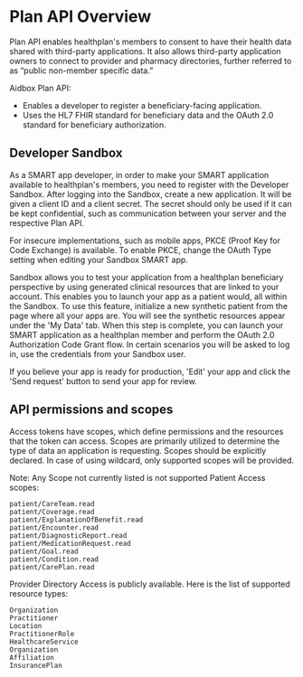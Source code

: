 # Plan API Overview

Plan API enables healthplan's members to consent to have their health data shared with third-party applications. It also allows third-party application owners to connect to provider and pharmacy directories, further referred to as “public non-member specific data.”

Aidbox Plan API:

* Enables a developer to register a beneficiary-facing application.
* Uses the HL7 FHIR standard for beneficiary data and the OAuth 2.0 standard for beneficiary authorization.

## Developer Sandbox

As a SMART app developer, in order to make your SMART application available to healthplan's members, you need to register with the Developer Sandbox. After logging into the Sandbox, create a new application. It will be given a client ID and a client secret. The secret should only be used if it can be kept confidential, such as communication between your server and the respective Plan API.

For insecure implementations, such as mobile apps, PKCE (Proof Key for Code Exchange) is available. To enable PKCE, change the OAuth Type setting when editing your Sandbox SMART app.

Sandbox allows you to test your application from a healthplan beneficiary perspective by using generated clinical resources that are linked to your account. This enables you to launch your app as a patient would, all within the Sandbox. To use this feature, initialize a new synthetic patient from the page where all your apps are. You will see the synthetic resources appear under the 'My Data' tab. When this step is complete, you can launch your SMART application as a healthplan member and perform the OAuth 2.0 Authorization Code Grant flow. In certain scenarios you will be asked to log in, use the credentials from your Sandbox user.

If you believe your app is ready for production, 'Edit' your app and click the 'Send request' button to send your app for review.

## API permissions and scopes

Access tokens have scopes, which define permissions and the resources that the token can access. Scopes are primarily utilized to determine the type of data an application is requesting. Scopes should be explicitly declared. In case of using wildcard, only supported scopes will be provided.

Note: Any Scope not currently listed is not supported Patient Access scopes:

```
patient/CareTeam.read
patient/Coverage.read
patient/ExplanationOfBenefit.read
patient/Encounter.read
patient/DiagnosticReport.read
patient/MedicationRequest.read
patient/Goal.read
patient/Condition.read
patient/CarePlan.read
```

Provider Directory Access is publicly available. Here is the list of supported resource types:

```
Organization
Practitioner
Location
PractitionerRole
HealthcareService
Organization
Affiliation
InsurancePlan
```
